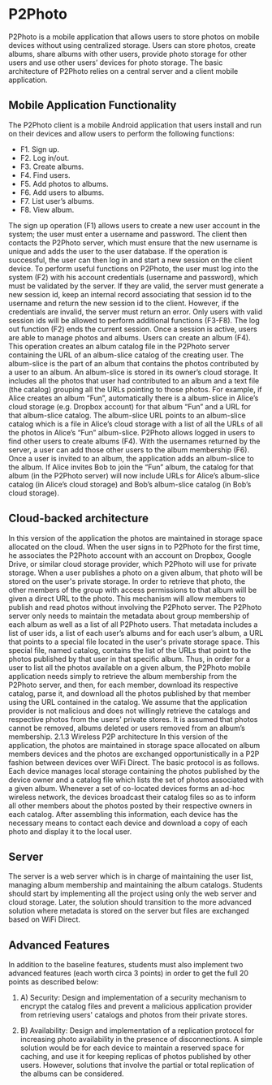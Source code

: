 # P2Photo
P2Photo is a mobile application that allows users to store photos on mobile devices without using centralized storage. Users can store photos, create albums, share albums with other users, provide photo storage for other users and use other users’ devices for photo storage. The basic architecture of P2Photo relies on a central server and a client mobile application.


## Mobile Application Functionality
 
The P2Photo client is a mobile Android application that users install and run on their devices and allow users
to perform the following functions:
* F1. Sign up.
* F2. Log in/out.
* F3. Create albums.
* F4. Find users.
* F5. Add photos to albums.
* F6. Add users to albums.
* F7. List user’s albums.
* F8. View album.
 
The sign up operation (F1) allows users to create a new user account in the system; the user must enter a
username and password. The client then contacts the P2Photo server, which must ensure that the new username
is unique and adds the user to the user database. If the operation is successful, the user can then log in and start
a new session on the client device.
To perform useful functions on P2Photo, the user must log into the system (F2) with his account credentials
(username and password), which must be validated by the server. If they are valid, the server must generate a
new session id, keep an internal record associating that session id to the username and return the new session
id to the client. However, if the credentials are invalid, the server must return an error. Only users with valid
session ids will be allowed to perform additional functions (F3-F8). The log out function (F2) ends the current
session.
Once a session is active, users are able to manage photos and albums. Users can create an album (F4). This
operation creates an album catalog file in the P2Photo server containing the URL of an album-slice catalog of
the creating user. The album-slice is the part of an album that contains the photos contributed by a user to an
album. An album-slice is stored in its owner’s cloud storage. It includes all the photos that user had contributed
to an album and a text file (the catalog) grouping all the URLs pointing to those photos. For example, if Alice
creates an album “Fun”, automatically there is a album-slice in Alice’s cloud storage (e.g. Dropbox account)
for that album “Fun” and a URL for that album-slice catalog. The album-slice URL points to an album-slice
catalog which is a file in Alice’s cloud storage with a list of all the URLs of all the photos in Alice’s “Fun”
album-slice.
P2Photo allows logged in users to find other users to create albums (F4). With the usernames returned by the
server, a user can add those other users to the album membership (F6). Once a user is invited to an album, the
application adds an album-slice to the album. If Alice invites Bob to join the “Fun” album, the catalog for that
album (in the P2Photo server) will now include URLs for Alice’s album-slice catalog (in Alice’s cloud storage)
and Bob’s album-slice catalog (in Bob’s cloud storage).


## Cloud-backed architecture
In this version of the application the photos are maintained in storage space allocated on the cloud. When the
user signs in to P2Photo for the first time, he associates the P2Photo account with an account on Dropbox,
Google Drive, or similar cloud storage provider, which P2Photo will use for private storage. When a user
publishes a photo on a given album, that photo will be stored on the user's private storage. In order to retrieve
that photo, the other members of the group with access permissions to that album will be given a direct URL to
the photo. This mechanism will allow members to publish and read photos without involving the P2Photo
server. The P2Photo server only needs to maintain the metadata about group membership of each album as
well as a list of all P2Photo users. That metadata includes a list of user ids, a list of each user’s albums and for
each user’s album, a URL that points to a special file located in the user's private storage space. This special
file, named catalog, contains the list of the URLs that point to the photos published by that user in that specific
album. Thus, in order for a user to list all the photos available on a given album, the P2Photo mobile
application needs simply to retrieve the album membership from the P2Photo server, and then, for each
member, download its respective catalog, parse it, and download all the photos published by that member
using the URL contained in the catalog. We assume that the application provider is not malicious and does not
willingly retrieve the catalogs and respective photos from the users' private stores. It is assumed that photos
cannot be removed, albums deleted or users removed from an album’s membership.
2.1.3 Wireless P2P architecture
In this version of the application, the photos are maintained in storage space allocated on album members
devices and the photos are exchanged opportunistically in a P2P fashion between devices over WiFi Direct.
The basic protocol is as follows. Each device manages local storage containing the photos published by the
device owner and a catalog file which lists the set of photos associated with a given album. Whenever a set of
co-located devices forms an ad-hoc wireless network, the devices broadcast their catalog files so as to inform
all other members about the photos posted by their respective owners in each catalog. After assembling this
information, each device has the necessary means to contact each device and download a copy of each photo
and display it to the local user.
 
## Server
The server is a web server which is in charge of maintaining the user list, managing album membership and
maintaining the album catalogs. Students should start by implementing all the project using only the web
server and cloud storage. Later, the solution should transition to the more advanced solution where metadata is
stored on the server but files are exchanged based on WiFi Direct.
 
## Advanced Features
In addition to the baseline features, students must also implement two advanced features (each worth circa 3
points) in order to get the full 20 points as described below:

1. A) Security: Design and implementation of a security mechanism to encrypt the catalog files and prevent a
malicious application provider from retrieving users' catalogs and photos from their private stores.

2. B) Availability: Design and implementation of a replication protocol for increasing photo availability in the
presence of disconnections. A simple solution would be for each device to maintain a reserved space for
caching, and use it for keeping replicas of photos published by other users. However, solutions that involve the
partial or total replication of the albums can be considered.
